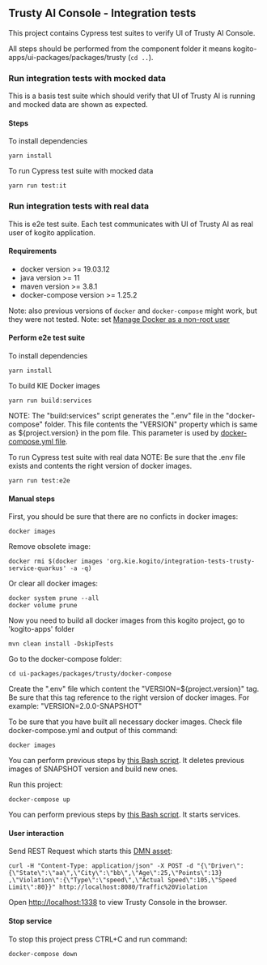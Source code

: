 ## Trusty AI Console - Integration tests

This project contains Cypress test suites to verify UI of Trusty AI Console. 

All steps should be performed from the component folder it means kogito-apps/ui-packages/packages/trusty (`cd ..`).


### Run integration tests with mocked data

This is a basis test suite which should verify that UI of Trusty AI is running and mocked data are shown as expected. 

#### Steps

To install dependencies
```
yarn install
```

To run Cypress test suite with mocked data
```
yarn run test:it
```

### Run integration tests with real data

This is e2e test suite. Each test communicates with UI of Trusty AI as real user of kogito application.

#### Requirements

- docker version >= 19.03.12
- java version >= 11
- maven version >= 3.8.1
- docker-compose version >= 1.25.2

Note: also previous versions of `docker` and `docker-compose` might work, but they were not tested.
Note: set [Manage Docker as a non-root user](https://docs.docker.com/engine/install/linux-postinstall/)

#### Perform e2e test suite

To install dependencies
```
yarn install
```

To build KIE Docker images
```
yarn run build:services
```
NOTE: The "build:services" script generates the ".env" file in the "docker-compose" folder. This file contents the "VERSION" property which is same as ${project.version} in the pom file. This parameter is used by [docker-compose.yml file](docker-compose/docker-compose.yml).  

To run Cypress test suite with real data
NOTE: Be sure that the .env file exists and contents the right version of docker images.
```
yarn run test:e2e
```

#### Manual steps
First, you should be sure that there are no conficts in docker images:
```
docker images
```

Remove obsolete image:
```
docker rmi $(docker images 'org.kie.kogito/integration-tests-trusty-service-quarkus' -a -q)
```

Or clear all docker images:
```
docker system prune --all
docker volume prune
```

Now you need to build all docker images from this kogito project, go to 'kogito-apps' folder
```
mvn clean install -DskipTests
```

Go to the docker-compose folder:
```
cd ui-packages/packages/trusty/docker-compose
```

Create the ".env" file which content the "VERSION=${project.version}" tag. Be sure that this tag reference to the right version of docker images. For example: "VERSION=2.0.0-SNAPSHOT"

To be sure that you have built all necessary docker images. Check file docker-compose.yml and output of this command:
```
docker images
```
You can perform previous steps by [this Bash script](docker-compose/build.sh). It deletes previous images of SNAPSHOT version and build new ones.


Run this project:
```
docker-compose up
```
You can perform previous steps by [this Bash script](docker-compose/start_docker.sh). It starts services.

#### User interaction

Send REST Request which starts this [DMN asset](https://kiegroup.github.io/kogito-online/?file=https://raw.githubusercontent.com/kiegroup/kogito-apps/main/apps-integration-tests/integration-tests-trusty-service/integration-tests-trusty-service-common/src/main/resources/TrafficViolation.dmn#/editor/dmn):
```
curl -H "Content-Type: application/json" -X POST -d "{\"Driver\":
{\"State\":\"aa\",\"City\":\"bb\",\"Age\":25,\"Points\":13}
,\"Violation\":{\"Type\":\"speed\",\"Actual Speed\":105,\"Speed Limit\":80}}" http://localhost:8080/Traffic%20Violation
```

Open [http://localhost:1338](http://localhost:1338) to view Trusty Console in the browser.

#### Stop service
To stop this project press CTRL+C and run command:
```
docker-compose down
```
